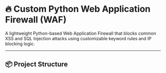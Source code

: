 # 🔥 Custom Python Web Application Firewall (WAF)

A lightweight Python-based Web Application Firewall that blocks common XSS and SQL Injection attacks using customizable keyword rules and IP blocking logic.

---

## 📦 Project Structure
